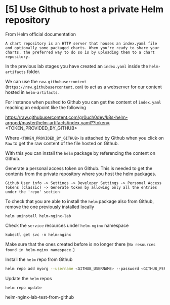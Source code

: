 # [5] Use Github to host a private Helm repository

From Helm official documentation 

```
A chart repository is an HTTP server that houses an index.yaml file and optionally some packaged charts. When you're ready to share your charts, the preferred way to do so is by uploading them to a chart repository.
```

In the previous lab stages you have created an `index.yaml` inside the `helm-artifacts` folder.

We can use the `raw.githubusercontent` (`https://raw.githubusercontent.com`) to act as a webserver for our content hosted in `helm-artifacts`.

For instance when pushed to Github you can get the content of `index.yaml` reaching an endpoint like the following

https://raw.githubusercontent.com/gr0uch0dev/k8s-helm-argocd/master/helm-artifacts/index.yaml??token=<TOKEN_PROVIDED_BY_GITHUB>

Where `<TOKEN_PROVIDED_BY_GITHUB>` is attached by Github when you click on `Raw` to get the raw content of the file hosted on Github.

With this you can install the `helm` package by referencing the content on Github.

Generate a personal access token on Github. This is needed to get the contents from the private repository where you host the helm packages.

```
Github User info -> Settings -> Developer Settings -> Personal Access Tokens (classic) -> Generate token by allowing only all the entries under the 'repo' section
```

To check that you are able to install the `helm` package also from Github, remove the one previously installed locally

```
helm uninstall helm-nginx-lab
```

Check the `service` resources under `helm-nginx` namespace

```
kubectl get svc -n helm-nginx
```

Make sure that the ones created before is no longer there (`No resources found in helm-nginx namespace.`)

Install the `helm` repo from Github

```sh
helm repo add myorg --username <GITHUB_USERNAME> --password <GITHUB_PERSONAL_ACCESS_TOKEN> https://raw.githubusercontent.com/gr0uch0dev/k8s-helm-argocd/master/helm-artifacts/

```

Update the `helm` repos

```
helm repo update
```

helm-nginx-lab-test-from-github